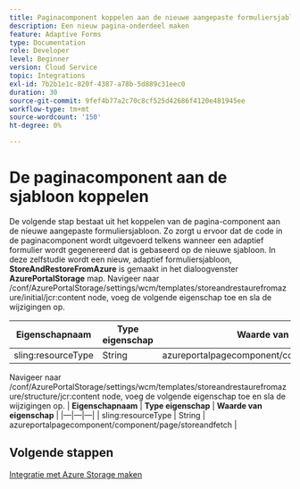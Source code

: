 ```yaml
---
title: Paginacomponent koppelen aan de nieuwe aangepaste formuliersjabloon
description: Een nieuw pagina-onderdeel maken
feature: Adaptive Forms
type: Documentation
role: Developer
level: Beginner
version: Cloud Service
topic: Integrations
exl-id: 7b2b1e1c-820f-4387-a78b-5d889c31eec0
duration: 30
source-git-commit: 9fef4b77a2c70c8cf525d42686f4120e481945ee
workflow-type: tm+mt
source-wordcount: '150'
ht-degree: 0%

---
```


# De paginacomponent aan de sjabloon koppelen

De volgende stap bestaat uit het koppelen van de pagina-component aan de nieuwe aangepaste formuliersjabloon. Zo zorgt u ervoor dat de code in de paginacomponent wordt uitgevoerd telkens wanneer een adaptief formulier wordt gegenereerd dat is gebaseerd op de nieuwe sjabloon. In deze zelfstudie wordt een nieuw, adaptief formuliersjabloon, **StoreAndRestoreFromAzure** is gemaakt in het dialoogvenster **AzurePortalStorage** map.
Navigeer naar /conf/AzurePortalStorage/settings/wcm/templates/storeandrestaurefromazure/initial/jcr:content node, voeg de volgende eigenschap toe en sla de wijzigingen op.

| **Eigenschapnaam** | **Type eigenschap** | **Waarde van eigenschap** |
|--------------------|-------------------|-------------------------------------------------------|
| sling:resourceType | String | azureportalpagecomponent/component/page/storeandfetch |

Navigeer naar /conf/AzurePortalStorage/settings/wcm/templates/storeandrestaurefromazure/structure/jcr:content node, voeg de volgende eigenschap toe en sla de wijzigingen op.
| **Eigenschapnaam**  | **Type eigenschap** | **Waarde van eigenschap**                                    | |—|—|—| | sling:resourceType | String | azureportalpagecomponent/component/page/storeandfetch |


## Volgende stappen

[Integratie met Azure Storage maken](./create-fdm.md)
